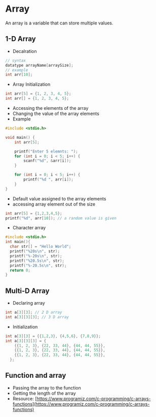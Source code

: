 # Array

An array is a variable that can store multiple values.

## 1-D Array

- Decalration

```cpp
// syntax
datatype arrayName[arraySize];
// example
int arr[10];
```

- Array Initialization

```cpp
int arr[5] = {1, 2, 3, 4, 5};
int arr[] = {1, 2, 3, 4, 5};
```

- Accessing the elements of the array
- Changing the value of the array elements
- Example

```cpp
#include <stdio.h>

void main() {
    int arr[5];

    printf("Enter 5 elemnts: ");
    for (int i = 0; i < 5; i++) {
        scanf("%d", &arr[i]);
    }

    for (int i = 0; i < 5; i++) {
        printf("%d ", arr[i]);
    }
}
```

- Default value assigned to the array elements
- accessing array element out of the size

```cpp
int arr[5] = {1,2,3,4,5};
printf("%d", arr[10]); // a random value is given
```

- Character array

```cpp
#include <stdio.h>
int main(){
  char str[] = "Hello World";
  printf("%20s\n", str);
  printf("%-20s\n", str);
  printf("%20.5s\n", str);
  printf("%-20.5s\n", str);
  return 0;
}
```

## Multi-D Array

- Declaring array

```cpp
int a[3][3]; // 2 D array
int a[3][3][3]; // 3 D array
```

- Initialization

```cpp
int a[3][3] = {{1,2,3}, {4,5,6}, {7,8,9}};
int a[3][3][3] = {
    {{1, 2, 3}, {22, 33, 44}, {44, 44, 55}},
    {{1, 2, 3}, {22, 33, 44}, {44, 44, 55}},
    {{1, 2, 3}, {22, 33, 44}, {44, 44, 55}},
  };
```

## Function and array

- Passing the array to the function
- Getting the length of the array
- Resource: [https://www.programiz.com/c-programming/c-arrays-functions](https://www.programiz.com/c-programming/c-arrays-functions)
